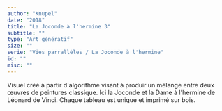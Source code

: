 ```yaml
---
author: "Knupel"
date: "2018"
title: "La Joconde à l'hermine 3"
subtitle: ""
type: "Art génératif"
size: ""
serie: "Vies parrallèles / La Joconde à l'hermine"
id: ""
misc: ""
---
```


Visuel créé à partir d'algorithme visant à produir un mélange entre deux œuvres de peintures classique. Ici la Joconde et la Dame à l'hermine de Léonard de Vinci. Chaque tableau est unique et imprimé sur bois.